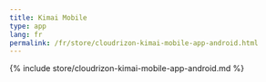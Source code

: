 ```yaml
---
title: Kimai Mobile
type: app 
lang: fr
permalink: /fr/store/cloudrizon-kimai-mobile-app-android.html
---
```


{% include store/cloudrizon-kimai-mobile-app-android.md %}
